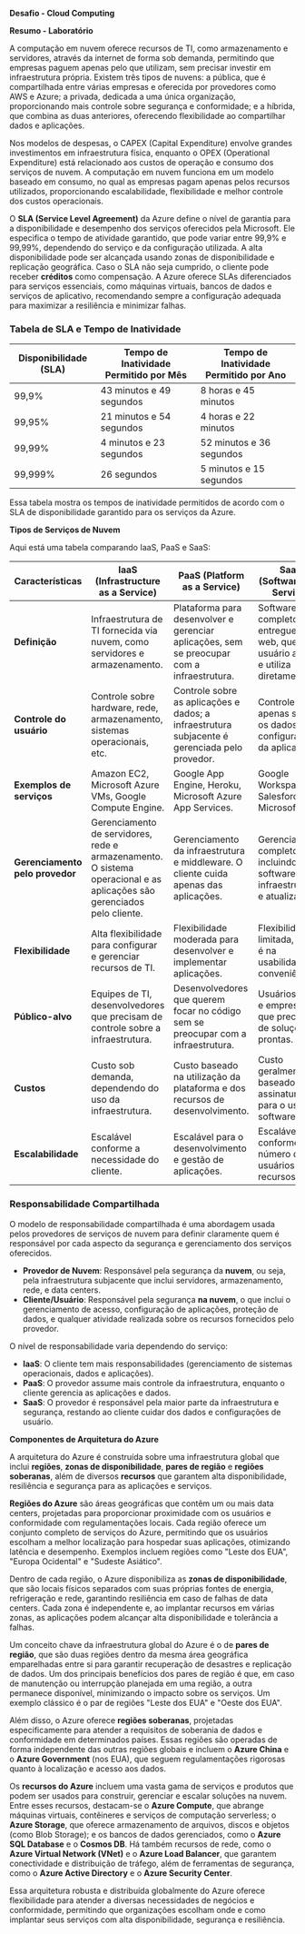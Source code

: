 **Desafio - Cloud Computing**

**Resumo - Laboratório**

A computação em nuvem oferece recursos de TI, como armazenamento e servidores, através da internet de forma sob demanda, permitindo que empresas paguem apenas pelo que utilizam, sem precisar investir em infraestrutura própria. Existem três tipos de nuvens: a pública, que é compartilhada entre várias empresas e oferecida por provedores como AWS e Azure; a privada, dedicada a uma única organização, proporcionando mais controle sobre segurança e conformidade; e a híbrida, que combina as duas anteriores, oferecendo flexibilidade ao compartilhar dados e aplicações.

Nos modelos de despesas, o CAPEX (Capital Expenditure) envolve grandes investimentos em infraestrutura física, enquanto o OPEX (Operational Expenditure) está relacionado aos custos de operação e consumo dos serviços de nuvem. A computação em nuvem funciona em um modelo baseado em consumo, no qual as empresas pagam apenas pelos recursos utilizados, proporcionando escalabilidade, flexibilidade e melhor controle dos custos operacionais.

O **SLA (Service Level Agreement)** da Azure define o nível de garantia para a disponibilidade e desempenho dos serviços oferecidos pela Microsoft. Ele especifica o tempo de atividade garantido, que pode variar entre 99,9% e 99,99%, dependendo do serviço e da configuração utilizada. A alta disponibilidade pode ser alcançada usando zonas de disponibilidade e replicação geográfica. Caso o SLA não seja cumprido, o cliente pode receber **créditos** como compensação. A Azure oferece SLAs diferenciados para serviços essenciais, como máquinas virtuais, bancos de dados e serviços de aplicativo, recomendando sempre a configuração adequada para maximizar a resiliência e minimizar falhas.

### Tabela de SLA e Tempo de Inatividade

| **Disponibilidade (SLA)** | **Tempo de Inatividade Permitido por Mês** | **Tempo de Inatividade Permitido por Ano** |
|---------------------------|-------------------------------------------|-------------------------------------------|
| 99,9%                     | 43 minutos e 49 segundos                   | 8 horas e 45 minutos                      |
| 99,95%                    | 21 minutos e 54 segundos                   | 4 horas e 22 minutos                      |
| 99,99%                    | 4 minutos e 23 segundos                    | 52 minutos e 36 segundos                  |
| 99,999%                   | 26 segundos                                | 5 minutos e 15 segundos                   |

Essa tabela mostra os tempos de inatividade permitidos de acordo com o SLA de disponibilidade garantido para os serviços da Azure.

**Tipos de Serviços de Nuvem**

Aqui está uma tabela comparando IaaS, PaaS e SaaS:

| **Características**            | **IaaS (Infrastructure as a Service)**          | **PaaS (Platform as a Service)**             | **SaaS (Software as a Service)**              |
|---------------------------------|------------------------------------------------|---------------------------------------------|----------------------------------------------|
| **Definição**                   | Infraestrutura de TI fornecida via nuvem, como servidores e armazenamento. | Plataforma para desenvolver e gerenciar aplicações, sem se preocupar com a infraestrutura. | Software completo entregue via web, que o usuário acessa e utiliza diretamente. |
| **Controle do usuário**         | Controle sobre hardware, rede, armazenamento, sistemas operacionais, etc. | Controle sobre as aplicações e dados; a infraestrutura subjacente é gerenciada pelo provedor. | Controle apenas sobre os dados e configurações da aplicação. |
| **Exemplos de serviços**        | Amazon EC2, Microsoft Azure VMs, Google Compute Engine. | Google App Engine, Heroku, Microsoft Azure App Services. | Google Workspace, Salesforce, Microsoft 365. |
| **Gerenciamento pelo provedor** | Gerenciamento de servidores, rede e armazenamento. O sistema operacional e as aplicações são gerenciados pelo cliente. | Gerenciamento da infraestrutura e middleware. O cliente cuida apenas das aplicações. | Gerenciamento completo, incluindo software, infraestrutura e atualizações. |
| **Flexibilidade**               | Alta flexibilidade para configurar e gerenciar recursos de TI. | Flexibilidade moderada para desenvolver e implementar aplicações. | Flexibilidade limitada, o foco é na usabilidade e conveniência. |
| **Público-alvo**                | Equipes de TI, desenvolvedores que precisam de controle sobre a infraestrutura. | Desenvolvedores que querem focar no código sem se preocupar com a infraestrutura. | Usuários finais e empresas que precisam de soluções prontas. |
| **Custos**                      | Custo sob demanda, dependendo do uso da infraestrutura. | Custo baseado na utilização da plataforma e dos recursos de desenvolvimento. | Custo geralmente baseado em assinatura para o uso do software. |
| **Escalabilidade**              | Escalável conforme a necessidade do cliente.    | Escalável para o desenvolvimento e gestão de aplicações. | Escalável conforme o número de usuários e recursos. |

### **Responsabilidade Compartilhada**
O modelo de responsabilidade compartilhada é uma abordagem usada pelos provedores de serviços de nuvem para definir claramente quem é responsável por cada aspecto da segurança e gerenciamento dos serviços oferecidos.

- **Provedor de Nuvem**: Responsável pela segurança da **nuvem**, ou seja, pela infraestrutura subjacente que inclui servidores, armazenamento, rede, e data centers.
- **Cliente/Usuário**: Responsável pela segurança **na nuvem**, o que inclui o gerenciamento de acesso, configuração de aplicações, proteção de dados, e qualquer atividade realizada sobre os recursos fornecidos pelo provedor.

O nível de responsabilidade varia dependendo do serviço:
- **IaaS**: O cliente tem mais responsabilidades (gerenciamento de sistemas operacionais, dados e aplicações).
- **PaaS**: O provedor assume mais controle da infraestrutura, enquanto o cliente gerencia as aplicações e dados.
- **SaaS**: O provedor é responsável pela maior parte da infraestrutura e segurança, restando ao cliente cuidar dos dados e configurações de usuário.

**Componentes de Arquitetura do Azure**

A arquitetura do Azure é construída sobre uma infraestrutura global que inclui **regiões**, **zonas de disponibilidade**, **pares de região** e **regiões soberanas**, além de diversos **recursos** que garantem alta disponibilidade, resiliência e segurança para as aplicações e serviços.

**Regiões do Azure** são áreas geográficas que contêm um ou mais data centers, projetadas para proporcionar proximidade com os usuários e conformidade com regulamentações locais. Cada região oferece um conjunto completo de serviços do Azure, permitindo que os usuários escolham a melhor localização para hospedar suas aplicações, otimizando latência e desempenho. Exemplos incluem regiões como "Leste dos EUA", "Europa Ocidental" e "Sudeste Asiático".

Dentro de cada região, o Azure disponibiliza as **zonas de disponibilidade**, que são locais físicos separados com suas próprias fontes de energia, refrigeração e rede, garantindo resiliência em caso de falhas de data centers. Cada zona é independente e, ao implantar recursos em várias zonas, as aplicações podem alcançar alta disponibilidade e tolerância a falhas.

Um conceito chave da infraestrutura global do Azure é o de **pares de região**, que são duas regiões dentro da mesma área geográfica emparelhadas entre si para garantir recuperação de desastres e replicação de dados. Um dos principais benefícios dos pares de região é que, em caso de manutenção ou interrupção planejada em uma região, a outra permanece disponível, minimizando o impacto sobre os serviços. Um exemplo clássico é o par de regiões "Leste dos EUA" e "Oeste dos EUA".

Além disso, o Azure oferece **regiões soberanas**, projetadas especificamente para atender a requisitos de soberania de dados e conformidade em determinados países. Essas regiões são operadas de forma independente das outras regiões globais e incluem o **Azure China** e o **Azure Government** (nos EUA), que seguem regulamentações rigorosas quanto à localização e acesso aos dados.

Os **recursos do Azure** incluem uma vasta gama de serviços e produtos que podem ser usados para construir, gerenciar e escalar soluções na nuvem. Entre esses recursos, destacam-se o **Azure Compute**, que abrange máquinas virtuais, contêineres e serviços de computação serverless; o **Azure Storage**, que oferece armazenamento de arquivos, discos e objetos (como Blob Storage); e os bancos de dados gerenciados, como o **Azure SQL Database** e o **Cosmos DB**. Há também recursos de rede, como o **Azure Virtual Network (VNet)** e o **Azure Load Balancer**, que garantem conectividade e distribuição de tráfego, além de ferramentas de segurança, como o **Azure Active Directory** e o **Azure Security Center**.

Essa arquitetura robusta e distribuída globalmente do Azure oferece flexibilidade para atender a diversas necessidades de negócios e conformidade, permitindo que organizações escolham onde e como implantar seus serviços com alta disponibilidade, segurança e resiliência.
